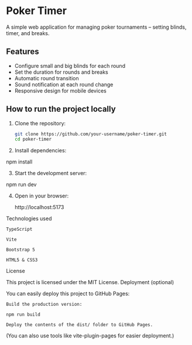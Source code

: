 # Poker Timer

A simple web application for managing poker tournaments – setting blinds, timer, and breaks.

## Features
- Configure small and big blinds for each round
- Set the duration for rounds and breaks
- Automatic round transition
- Sound notification at each round change
- Responsive design for mobile devices

## How to run the project locally

1. Clone the repository:
   ```bash
   git clone https://github.com/your-username/poker-timer.git
   cd poker-timer

2. Install dependencies:

npm install

3. Start the development server:

npm run dev

4. Open in your browser:

    http://localhost:5173

Technologies used

    TypeScript

    Vite

    Bootstrap 5

    HTML5 & CSS3

License

This project is licensed under the MIT License.
Deployment (optional)

You can easily deploy this project to GitHub Pages:

    Build the production version:

    npm run build

    Deploy the contents of the dist/ folder to GitHub Pages.

(You can also use tools like vite-plugin-pages for easier deployment.)

